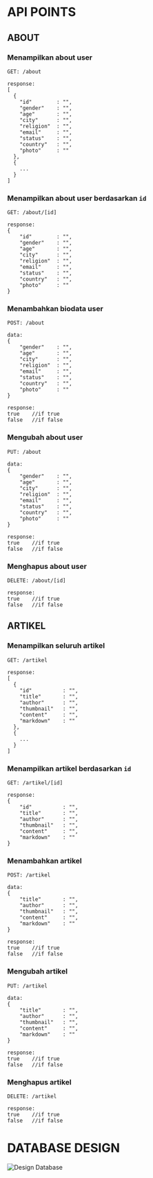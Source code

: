 # API POINTS



## ABOUT

### Menampilkan about user
```
GET: /about

response:
[
  {
    "id"        : "",
    "gender"    : "",
    "age"       : "",
    "city"      : "",
    "religion"  : "",
    "email"     : "",
    "status"    : "",
    "country"   : "",
    "photo"     : ""
  },
  {
    ...
  }
]
```
### Menampilkan about user berdasarkan ```id```
```
GET: /about/[id]

response:
{
    "id"        : "",
    "gender"    : "",
    "age"       : "",
    "city"      : "",
    "religion"  : "",
    "email"     : "",
    "status"    : "",
    "country"   : "",
    "photo"     : ""
}
```
### Menambahkan biodata user
```
POST: /about

data:
{
    "gender"    : "",
    "age"       : "",
    "city"      : "",
    "religion"  : "",
    "email"     : "",
    "status"    : "",
    "country"   : "",
    "photo"     : ""
}

response:
true    //if true
false   //if false
```
### Mengubah about user
```
PUT: /about

data:
{
    "gender"    : "",
    "age"       : "",
    "city"      : "",
    "religion"  : "",
    "email"     : "",
    "status"    : "",
    "country"   : "",
    "photo"     : ""
}

response:
true    //if true
false   //if false
```
### Menghapus about user
```
DELETE: /about/[id]

response:
true    //if true
false   //if false
```
## ARTIKEL
### Menampilkan seluruh artikel
```
GET: /artikel

response:
[
  {
    "id"          : "",
    "title"       : "",
    "author"      : "",
    "thumbnail"   : "",
    "content"     : "",
    "markdown"    : ""
  },
  {
    ...
  }
]
```
### Menampilkan artikel berdasarkan ```id```
```
GET: /artikel/[id]

response:
{
    "id"          : "",
    "title"       : "",
    "author"      : "",
    "thumbnail"   : "",
    "content"     : "",
    "markdown"    : ""
}
```
### Menambahkan artikel
```
POST: /artikel

data:
{
    "title"       : "",
    "author"      : "",
    "thumbnail"   : "",
    "content"     : "",
    "markdown"    : ""
}

response:
true    //if true
false   //if false
```
### Mengubah artikel
```
PUT: /artikel

data:
{
    "title"       : "",
    "author"      : "",
    "thumbnail"   : "",
    "content"     : "",
    "markdown"    : ""
}

response:
true    //if true
false   //if false
```
### Menghapus artikel
```
DELETE: /artikel

response:
true    //if true
false   //if false
```

# DATABASE DESIGN
![Design Database](...)
